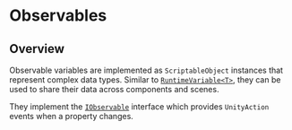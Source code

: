 # Observables

## Overview

Observable variables are implemented as `ScriptableObject` instances that represent complex data types.
Similar to [`RuntimeVariable<T>`](variables/runtime-variable.md), they can be used to share their data across components and scenes.

They implement the [`IObservable`](observables/iobservable.md) interface which provides `UnityAction` events when a property changes.
